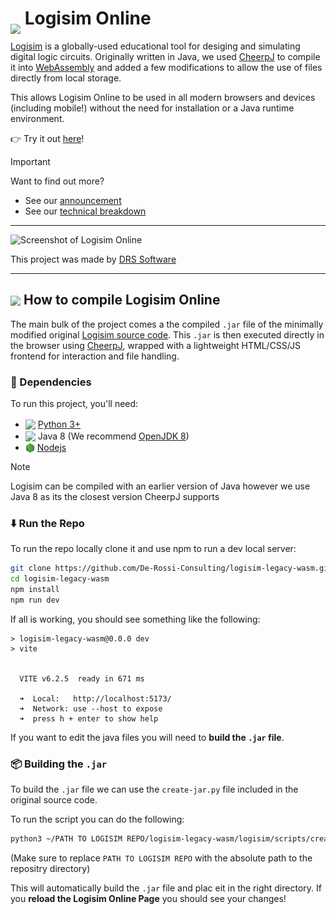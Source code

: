 # <img src="./public/favicon.ico" style="width:50px; position: relative; top: 15px;"/> Logisim Online

[Logisim](https://www.cburch.com/logisim/) is a globally-used educational tool for desiging and simulating digital logic circuits. Originally written in Java, we used [CheerpJ](https://cheerpj.com/) to compile it into [WebAssembly](https://webassembly.org/) and added a few modifications to allow the use of files directly from local storage. 

This allows Logisim Online to be used in all modern browsers and devices (including mobile!) without the need for installation or a Java runtime environment. 

👉 Try it out [here](https://logisim.app/)!

> [!IMPORTANT]
> Want to find out more?
> - See our [announcement](https://drs.software/blog/announcing-logisim)  
> - See our [technical breakdown](#)

---

![Screenshot of Logisim Online]()

This project was made by [DRS Software](https://drs.software/)

---

## <img src="./misc/github-images/wasm.ico" style="width:20px; position: relative; top: 2px;"/> How to compile Logisim Online
The main bulk of the project comes a the compiled `.jar` file of the minimally modified original [Logisim source code](https://sourceforge.net/projects/circuit/). This `.jar` is then executed directly in the browser using [CheerpJ](https://cheerpj.com/), wrapped with a lightweight HTML/CSS/JS frontend for interaction and file handling.

### 🔧 Dependencies

To run this project, you'll need:

- <img src="./misc/github-images/python.ico" style="width:15px; position: relative; top: 3px;"/> [Python 3+](https://www.python.org/downloads/)
- <img src="./misc/github-images/nanoduke.ico" style="width:15px; position: relative; top: 3px;"/>  Java 8 (We recommend [OpenJDK 8](https://openjdk.org/projects/jdk8/))
- <img src="./misc/github-images/node.png" style="width:15px; position: relative; top: 3px;"/> [Nodejs](https://nodejs.org/en/download/)

> [!NOTE]
> Logisim can be compiled with an earlier version of Java however we use Java 8 as its the closest version CheerpJ supports

### ⬇️ Run the Repo
To run the repo locally clone it and use npm to run a dev local server:

```sh
git clone https://github.com/De-Rossi-Consulting/logisim-legacy-wasm.git
cd logisim-legacy-wasm
npm install
npm run dev
```

If all is working, you should see something like the following:
```
> logisim-legacy-wasm@0.0.0 dev
> vite


  VITE v6.2.5  ready in 671 ms

  ➜  Local:   http://localhost:5173/
  ➜  Network: use --host to expose
  ➜  press h + enter to show help
```
If you want to edit the java files you will need to **build the `.jar` file**.

### 📦 Building the `.jar`
To build the `.jar` file we can use the `create-jar.py` file included in the original source code. 

To run the script you can do the following:
```sh
python3 ~/PATH TO LOGISIM REPO/logisim-legacy-wasm/logisim/scripts/create-jar.py -d ~/PATH TO LOGISIM REPO/logisim-legacy-wasm/public
```
(Make sure to replace `PATH TO LOGISIM REPO` with the absolute path to the repositry directory)

This will automatically build the `.jar` file and plac eit in the right directory. If you **reload the Logisim Online Page** you should see your changes!